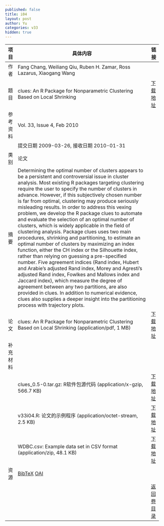 ```yaml
---
published: false
title: i04
layout: post
author: Yu
categories: v33
hidden: true
---
```


| 项目 | 具体内容 | 链接 |
|---:|---|---|
| 作者 | Fang Chang, Weiliang Qiu, Ruben H. Zamar, Ross Lazarus, Xiaogang Wang| |
| 题目 |clues: An R Package for Nonparametric Clustering Based on Local Shrinking | [下载地址](http://www.jstatsoft.org/v33/i04/paper) |
| 参考资料 |Vol. 33, Issue 4, Feb 2010 | |
| | 提交日期 2009-03-26, 接收日期 2010-01-31| | 
| 类别 | 论文| |
| 摘要 | Determining the optimal number of clusters appears to be a persistent and controversial issue in cluster analysis. Most existing R packages targeting clustering require the user to specify the number of clusters in advance. However, if this subjectively chosen number is far from optimal, clustering may produce seriously misleading results. In order to address this vexing problem, we develop the R package clues to automate and evaluate the selection of an optimal number of clusters, which is widely applicable in the field of clustering analysis. Package clues uses two main procedures, shrinking and partitioning, to estimate an optimal number of clusters by maximizing an index function, either the CH index or the Silhouette index, rather than relying on guessing a pre-specified number. Five agreement indices (Rand index, Hubert and Arabie’s adjusted Rand index, Morey and Agresti’s adjusted Rand index, Fowlkes and Mallows index and Jaccard index), which measure the degree of agreement between any two partitions, are also provided in clues. In addition to numerical evidence, clues also supplies a deeper insight into the partitioning process with trajectory plots.| |
| 论文 | clues: An R Package for Nonparametric Clustering Based on Local Shrinking  (application/pdf, 1 MB)| [下载地址](http://www.jstatsoft.org/v33/i04/paper) |
| 补充材料 | | |
| |clues_0.5-0.tar.gz: R软件包源代码  (application/x-gzip, 566.7 KB)|  [下载地址](http://www.jstatsoft.org/v33/i04/supp/1) |
| |v33i04.R: 论文的示例程序  (application/octet-stream, 2.5 KB)|  [下载地址](http://www.jstatsoft.org/v33/i04/supp/2) |
| |WDBC.csv: Example data set in CSV format  (application/zip, 48.1 KB)|  [下载地址](http://www.jstatsoft.org/v33/i04/supp/3) |
| 资源 | [BibTeX](http://www.jstatsoft.org/v33/i04/bibtex) [OAI](http://www.jstatsoft.org/oai?verb=GetRecord&identifier=oai.jstatsoft/v33/i04&prefix=oai_dc)| |
| |  | [返回卷目录]({{site.baseurl}}/volume/v33.html) |